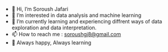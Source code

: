- 👋 Hi, I’m Soroush Jafari
- 👀 I’m interested in data analysis and machine learning
- 🌱 I’m currently learning and experiencing diffrent ways of data exploration and data interpretation.
- 📫 How to reach me : soroushgj8@gmail.com
- 💞️ Always happy, Always learning


<!---
soroushgj/soroushgj is a ✨ special ✨ repository because its `README.md` (this file) appears on your GitHub profile.
You can click the Preview link to take a look at your changes.
--->
